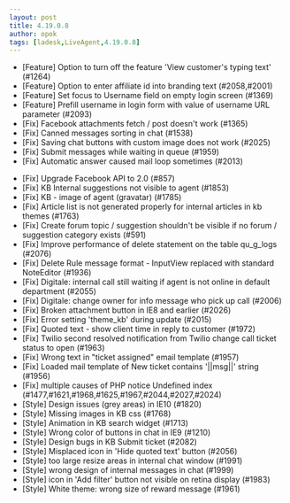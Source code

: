 ```yaml
---
layout: post
title: 4.19.0.8
author: opok
tags: [ladesk,LiveAgent,4.19.0.8]
---
```


- [Feature] Option to turn off the feature 'View customer's typing text' (#1264)
- [Feature] Option to enter affiliate id into branding text (#2058,#2001)
- [Feature] Set focus to Username field on empty login screen (#1369)
- [Feature] Prefill username in login form with value of username URL parameter (#2093)
- [Fix] Facebook attachments fetch / post doesn't work (#1365)
- [Fix] Canned messages sorting in chat (#1538)
- [Fix] Saving chat buttons with custom image does not work (#2025)
- [Fix] Submit messages while waiting in queue (#1959)
- [Fix] Automatic answer caused mail loop sometimes (#2013)

<!--more--> 

- [Fix] Upgrade Facebook API to 2.0 (#857)
- [Fix] KB Internal suggestions not visible to agent (#1853)
- [Fix] KB - image of agent (gravatar) (#1785)
- [Fix] Article list is not generated properly for internal articles in kb themes (#1763)
- [Fix] Create forum topic / suggestion shouldn't be visible if no forum / suggestion category exists (#591)
- [Fix] Improve performance of delete statement on the table qu_g_logs (#2076)
- [Fix] Delete Rule message format - InputView replaced with standard NoteEditor (#1936)
- [Fix] Digitale: internal call still waiting if agent is not online in default department (#2055)
- [Fix] Digitale: change owner for info message who pick up call (#2006)
- [Fix] Broken attachment button in IE8 and earlier (#2026)
- [Fix] Error setting 'theme_kb' during update (#2015)
- [Fix] Quoted text - show client time in reply to customer (#1972)
- [Fix] Twilio second resolved notification from Twilio change call ticket status to open (#1963)
- [Fix] Wrong text in "ticket assigned" email template (#1957)
- [Fix] Loaded mail template of New ticket contains '||msg||' string (#1956)
- [Fix] multiple causes of PHP notice Undefined index (#1477,#1621,#1968,#1625,#1967,#2044,#2027,#2024)
- [Style] Design issues (grey areas) in IE10 (#1820)
- [Style] Missing images in KB css (#1768)
- [Style] Animation in KB search widget (#1713)
- [Style] Wrong color of buttons in chat in IE9 (#1210)
- [Style] Design bugs in KB Submit ticket (#2082)
- [Style] Misplaced icon in 'Hide quoted text' button (#2056)
- [Style] too large resize areas in internal chat window (#1991)
- [Style] wrong design of internal messages in chat (#1999)
- [Style] icon in 'Add filter' button not visible on retina display (#1983)
- [Style] White theme: wrong size of reward message (#1961)
